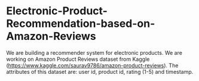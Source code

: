 # Electronic-Product-Recommendation-based-on-Amazon-Reviews



We are building a recommender system for electronic products. We are working on Amazon Product Reviews dataset from Kaggle (https://www.kaggle.com/saurav9786/amazon-product-reviews). The attributes of this dataset are: user id, product id, rating (1-5) and timestamp.
